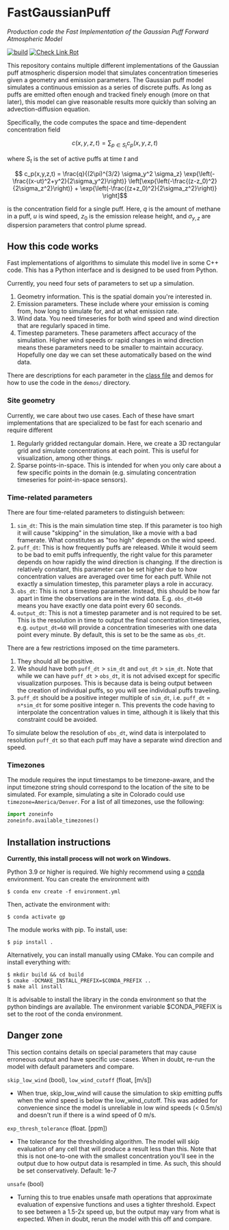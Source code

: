 # FastGaussianPuff
*Production code the Fast Implementation of the Gaussian Puff Forward Atmospheric Model*

[![build](https://github.com/Hammerling-Research-Group/FastGaussianPuff/actions/workflows/build.yml/badge.svg)](https://github.com/Hammerling-Research-Group/FastGaussianPuff/actions/workflows/build.yml)
[![Check Link Rot](https://github.com/Hammerling-Research-Group/FastGaussianPuff/actions/workflows/check-link-rot.yaml/badge.svg)](https://github.com/Hammerling-Research-Group/FastGaussianPuff/actions/workflows/check-link-rot.yaml)

This repository contains multiple different implementations of the Gaussian puff atmospheric dispersion model that simulates concentration timeseries given a geometry and emission parameters. The Gaussian puff model simulates a continuous emission as a series of discrete puffs. As long as puffs are emitted often enough and tracked finely enough (more on that later), this model can give reasonable results more quickly than solving an advection-diffusion equation.

Specifically, the code computes the space and time-dependent concentration field

$$ c(x,y,z,t) = \sum_{p \in S_t} c_p(x,y,z,t) $$

where $S_t$ is the set of active puffs at time $t$ and

$$ c_p(x,y,z,t) = \frac{q}{(2\pi)^{3/2}  \sigma_y^2 \sigma_z} \exp{\left(-\frac{(x-ut)^2+y^2}{2\sigma_y^2}\right)} \left[\exp{\left(-\frac{(z-z_0)^2}{2\sigma_z^2}\right)} + \exp{\left(-\frac{(z+z_0)^2}{2\sigma_z^2}\right)} \right]$$

is the concentration field for a single puff. Here, $q$ is the amount of methane in a puff, $u$ is wind speed, $z_0$ is the emission release height, and $\sigma_{y,z}$ are dispersion parameters that control plume spread.

## How this code works
Fast implementations of algorithms to simulate this model live in some C++ code. This has a Python interface and is designed to be used from Python.

Currently, you need four sets of parameters to set up a simulation.
1. Geometry information. This is the spatial domain you're interested in.
2. Emission parameters. These include where your emission is coming from, how long to simulate for, and at what emission rate.
3. Wind data. You need timeseries for both wind speed and wind direction that are regularly spaced in time.
4. Timestep parameters. These parameters affect accuracy of the simulation. Higher wind speeds or rapid changes in wind direction means these parameters need to be smaller to maintain accuracy. Hopefully one day we can set these automatically based on the wind data.

There are descriptions for each parameter in the [class file](GaussianPuff.py) and demos for how to use the code in the `demos/` directory.

### Site geometry
Currently, we care about two use cases. Each of these have smart implementations that are specialized to be fast for each scenario and require different 
1. Regularly gridded rectangular domain. Here, we create a 3D rectangular grid and simulate concentrations at each point. This is useful for visualization, among other things.
2. Sparse points-in-space. This is intended for when you only care about a few specific points in the domain (e.g. simulating concentration timeseries for point-in-space sensors).

### Time-related parameters
There are four time-related parameters to distinguish between:
1. `sim_dt`: This is the main simulation time step. If this parameter is too high it will cause "skipping" in the simulation, like a movie with a bad framerate. What constitutes as "too high" depends on the wind speed.
2. `puff_dt`: This is how frequently puffs are released. While it would seem to be bad to emit puffs infrequently, the right value for this parameter depends on how rapidly the wind direction is changing. If the direction is relatively constant, this parameter can be set higher due to how concentration values are averaged over time for each puff. While not exactly a simulation timestep, this parameter plays a role in accuracy.
3. `obs_dt`: This is not a timestep parameter. Instead, this should be how far apart in time the observations are in the wind data. E.g. `obs_dt=60` means you have exactly one data point every 60 seconds.
4. `output_dt`: This is not a timestep parameter and is not required to be set. This is the resolution in time to output the final concentration timeseries, e.g. `output_dt=60` will provide a concentration timeseries with one data point every minute. By default, this is set to be the same as `obs_dt`. 

There are a few restrictions imposed on the time parameters.
1. They should all be positive.
2. We should have both `puff_dt` > `sim_dt` and `out_dt` > `sim_dt`. Note that while we can have `puff_dt` > `obs_dt`, it is not advised except for specific visualization purposes. This is because data is being output between the creation of individual puffs, so you will see individual puffs traveling.
3. `puff_dt` should be a positive integer multiple of `sim_dt`, i.e. `puff_dt` = `n*sim_dt` for some positive integer n. This prevents the code having to interpolate the concentration values in time, although it is likely that this constraint could be avoided.

To simulate below the resolution of `obs_dt`, wind data is interpolated to resolution `puff_dt` so that each puff may have a separate wind direction and speed.

### Timezones
The module requires the input timestamps to be timezone-aware, and the input timezone string should correspond to the location of the site to be simulated. For example, simulating a site in Colorado could use `timezone=America/Denver`. For a list of all timezones, use the following:
```python
import zoneinfo
zoneinfo.available_timezones()
```

## Installation instructions
**Currently, this install process will not work on Windows.**

Python 3.9 or higher is required. We highly recommend using a [conda](https://docs.conda.io/en/latest/) environment. You can create the environment with

```shell
$ conda env create -f environment.yml
```

Then, activate the environment with:

```shell
$ conda activate gp
```

The module works with pip. To install, use:
```shell
$ pip install .
```

Alternatively, you can install manually using CMake. You can compile and install everything with:

```shell
$ mkdir build && cd build
$ cmake -DCMAKE_INSTALL_PREFIX=$CONDA_PREFIX ..
$ make all install
```
It is advisable to install the library in the conda environment so that the python bindings are available. The environment variable $CONDA_PREFIX is set to the root of the conda environment.

## Danger zone
This section contains details on special parameters that may cause erroneous output and have specific use-cases. When in doubt, re-run the model with default parameters and compare.

`skip_low_wind` (bool), `low_wind_cutoff` (float, [m/s])
- When true, skip_low_wind will cause the simulation to skip emitting puffs when the wind speed is below the low_wind_cutoff. This was added for convenience since the model is unreliable in low wind speeds (< 0.5m/s) and doesn't run if there is a wind speed of 0 m/s. 

`exp_thresh_tolerance` (float. [ppm])
- The tolerance for the thresholding algorithm. The model will skip evaluation of any cell that will produce a result less than this. Note that this is not one-to-one with the smallest concentration you'll see in the output due to how output data is resampled in time. As such, this should be set conservatively. Default: 1e-7

`unsafe` (bool)
- Turning this to true enables unsafe math operations that approximate evaluation of expensive functions and uses a tighter threshold. Expect to see between a 1.5-2x speed up, but the output may vary from what is expected. When in doubt, rerun the model with this off and compare.